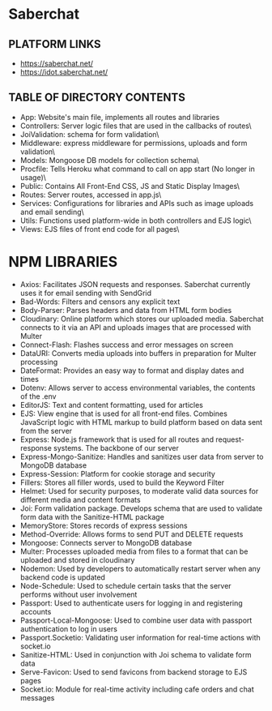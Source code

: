 # Saberchat

PLATFORM LINKS
-----------------------------------------
- https://saberchat.net/
- https://idot.saberchat.net/

TABLE OF DIRECTORY CONTENTS
-----------------------------------------
- App: Website's main file, implements all routes and libraries
- Controllers: Server logic files that are used in the callbacks of routes\
- JoiValidation: schema for form validation\
- Middleware: express middleware for permissions, uploads and form validation\
- Models: Mongoose DB models for collection schema\
- Procfile: Tells Heroku what command to call on app start (No longer in usage)\
- Public: Contains All Front-End CSS, JS and Static Display Images\
- Routes: Server routes, accessed in app.js\
- Services: Configurations for libraries and APIs such as image uploads and email sending\
- Utils: Functions used platform-wide in both controllers and EJS logic\
- Views: EJS files of front end code for all pages\


NPM LIBRARIES
===================================

- Axios: Facilitates JSON requests and responses. Saberchat currently uses it for email sending with SendGrid
- Bad-Words: Filters and censors any explicit text
- Body-Parser: Parses headers and data from HTML form bodies
- Cloudinary: Online platform which stores our uploaded media. Saberchat connects to it via an API and uploads images that are processed with Multer
- Connect-Flash: Flashes success and error messages on screen
- DataURI: Converts media uploads into buffers in preparation for Multer processing
- DateFormat: Provides an easy way to format and display dates and times
- Dotenv: Allows server to access environmental variables, the contents of the .env
- EditorJS: Text and content formatting, used for articles
- EJS: View engine that is used for all front-end files. Combines JavaScript logic with HTML markup to build platform based on data sent from the server
- Express: Node.js framework that is used for all routes and request-response systems. The backbone of our server
- Express-Mongo-Sanitize: Handles and sanitizes user data from server to MongoDB database
- Express-Session: Platform for cookie storage and security
- Fillers: Stores all filler words, used to build the Keyword Filter
- Helmet: Used for security purposes, to moderate valid data sources for different media and content formats
- Joi: Form validation package. Develops schema that are used to validate form data with the Sanitize-HTML package
- MemoryStore: Stores records of express sessions
- Method-Override: Allows forms to send PUT and DELETE requests
- Mongoose: Connects server to MongoDB database
- Multer: Processes uploaded media from files to a format that can be uploaded and stored in cloudinary
- Nodemon: Used by developers to automatically restart server when any backend code is updated
- Node-Schedule: Used to schedule certain tasks that the server performs without user involvement
- Passport: Used to authenticate users for logging in and registering accounts
- Passport-Local-Mongoose: Used to combine user data with passport authentication to log in users
- Passport.Socketio: Validating user information for real-time actions with socket.io
- Sanitize-HTML: Used in conjunction with Joi schema to validate form data
- Serve-Favicon: Used to send favicons from backend storage to EJS pages
- Socket.io: Module for real-time activity including cafe orders and chat messages
